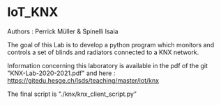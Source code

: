# IoT_KNX

Authors : Perrick Müller & Spinelli Isaia



The goal of this Lab is to develop a python program which monitors and controls a set of blinds and radiators connected to a KNX network.



Information concerning this laboratory is available in the pdf of the git "KNX-Lab-2020-2021.pdf" and here : https://gitedu.hesge.ch/lsds/teaching/master/iot/knx



The final script is "./knx/knx_client_script.py"





 